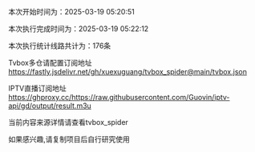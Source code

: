 
本次开始时间为：2025-03-19 05:20:51

本次执行完成时间为：2025-03-19 05:22:12

本次执行统计线路共计为：176条

Tvbox多仓请配置订阅地址 https://fastly.jsdelivr.net/gh/xuexuguang/tvbox_spider@main/tvbox.json

IPTV直播订阅地址 https://ghproxy.cc/https://raw.githubusercontent.com/Guovin/iptv-api/gd/output/result.m3u

当前内容来源详情请查看tvbox_spider

如果感兴趣,请复制项目后自行研究使用
